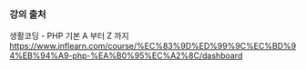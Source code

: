 ### 강의 출처

생활코딩 - PHP 기본 A 부터 Z 까지
https://www.inflearn.com/course/%EC%83%9D%ED%99%9C%EC%BD%94%EB%94%A9-php-%EA%B0%95%EC%A2%8C/dashboard
